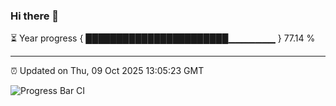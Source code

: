 ### Hi there 👋

⏳ Year progress { ███████████████████████▁▁▁▁▁▁▁ } 77.14 %

---

⏰ Updated on Thu, 09 Oct 2025 13:05:23 GMT

![Progress Bar CI](https://github.com/IshwaranRudhara/GIT-ACTION/workflows/Progress%20Bar%20CI/badge.svg)
